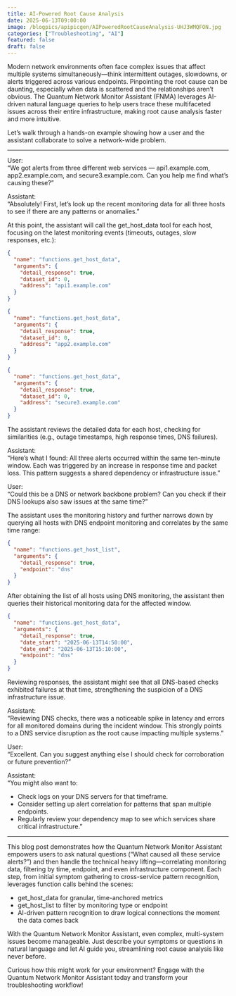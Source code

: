 ```yaml
---
title: AI-Powered Root Cause Analysis
date: 2025-06-13T09:00:00
image: /blogpics/apipicgen/AIPoweredRootCauseAnalysis-UHJ3WMQFON.jpg
categories: ["Troubleshooting", "AI"]
featured: false
draft: false
---
```

Modern network environments often face complex issues that affect multiple systems simultaneously—think intermittent outages, slowdowns, or alerts triggered across various endpoints. Pinpointing the root cause can be daunting, especially when data is scattered and the relationships aren’t obvious. The Quantum Network Monitor Assistant (FNMA) leverages AI-driven natural language queries to help users trace these multifaceted issues across their entire infrastructure, making root cause analysis faster and more intuitive.

Let’s walk through a hands-on example showing how a user and the assistant collaborate to solve a network-wide problem.

---

User:  
“We got alerts from three different web services — api1.example.com, app2.example.com, and secure3.example.com. Can you help me find what’s causing these?”

Assistant:  
“Absolutely! First, let’s look up the recent monitoring data for all three hosts to see if there are any patterns or anomalies.”

At this point, the assistant will call the get_host_data tool for each host, focusing on the latest monitoring events (timeouts, outages, slow responses, etc.):

```json
{
  "name": "functions.get_host_data",
  "arguments": {
    "detail_response": true,
    "dataset_id": 0,
    "address": "api1.example.com"
  }
}
```
```json
{
  "name": "functions.get_host_data",
  "arguments": {
    "detail_response": true,
    "dataset_id": 0,
    "address": "app2.example.com"
  }
}
```
```json
{
  "name": "functions.get_host_data",
  "arguments": {
    "detail_response": true,
    "dataset_id": 0,
    "address": "secure3.example.com"
  }
}
```

The assistant reviews the detailed data for each host, checking for similarities (e.g., outage timestamps, high response times, DNS failures).

Assistant:  
“Here’s what I found: All three alerts occurred within the same ten-minute window. Each was triggered by an increase in response time and packet loss. This pattern suggests a shared dependency or infrastructure issue.”

User:  
“Could this be a DNS or network backbone problem? Can you check if their DNS lookups also saw issues at the same time?”

The assistant uses the monitoring history and further narrows down by querying all hosts with DNS endpoint monitoring and correlates by the same time range:

```json
{
  "name": "functions.get_host_list",
  "arguments": {
    "detail_response": true,
    "endpoint": "dns"
  }
}
```

After obtaining the list of all hosts using DNS monitoring, the assistant then queries their historical monitoring data for the affected window.

```json
{
  "name": "functions.get_host_data",
  "arguments": {
    "detail_response": true,
    "date_start": "2025-06-13T14:50:00",
    "date_end": "2025-06-13T15:10:00",
    "endpoint": "dns"
  }
}
```

Reviewing responses, the assistant might see that all DNS-based checks exhibited failures at that time, strengthening the suspicion of a DNS infrastructure issue.

Assistant:  
“Reviewing DNS checks, there was a noticeable spike in latency and errors for all monitored domains during the incident window. This strongly points to a DNS service disruption as the root cause impacting multiple systems.”

User:  
“Excellent. Can you suggest anything else I should check for corroboration or future prevention?”

Assistant:  
“You might also want to:  
- Check logs on your DNS servers for that timeframe.  
- Consider setting up alert correlation for patterns that span multiple endpoints.  
- Regularly review your dependency map to see which services share critical infrastructure.”

---

This blog post demonstrates how the Quantum Network Monitor Assistant empowers users to ask natural questions (“What caused all these service alerts?”) and then handle the technical heavy lifting—correlating monitoring data, filtering by time, endpoint, and even infrastructure component. Each step, from initial symptom gathering to cross-service pattern recognition, leverages function calls behind the scenes:

- get_host_data for granular, time-anchored metrics
- get_host_list to filter by monitoring type or endpoint
- AI-driven pattern recognition to draw logical connections the moment the data comes back

With the Quantum Network Monitor Assistant, even complex, multi-system issues become manageable. Just describe your symptoms or questions in natural language and let AI guide you, streamlining root cause analysis like never before.

Curious how this might work for your environment? Engage with the Quantum Network Monitor Assistant today and transform your troubleshooting workflow!